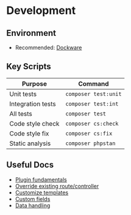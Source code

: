 # Development

## Environment

- Recommended: [Dockware](https://docs.dockware.io/development/start-developing)

## Key Scripts

| Purpose            | Command              |
|--------------------|---------------------|
| Unit tests         | `composer test:unit` |
| Integration tests  | `composer test:int`  |
| All tests          | `composer test`      |
| Code style check   | `composer cs:check`  |
| Code style fix     | `composer cs:fix`    |
| Static analysis    | `composer phpstan`   |

## Useful Docs

- [Plugin fundamentals](https://developer.shopware.com/docs/guides/plugins/plugins/plugin-fundamentals/)
- [Override existing route/controller](https://developer.shopware.com/docs/guides/plugins/plugins/framework/store-api/override-existing-route.html#override-existing-route)
- [Customize templates](https://developer.shopware.com/docs/guides/plugins/plugins/storefront/customize-templates.html)
- [Custom fields](https://developer.shopware.com/docs/guides/plugins/plugins/framework/custom-field/)
- [Data handling](https://developer.shopware.com/docs/guides/plugins/plugins/framework/data-handling/)
